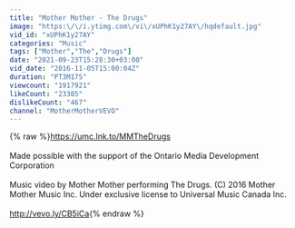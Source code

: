 ```yaml
---
title: "Mother Mother - The Drugs"
image: "https:\/\/i.ytimg.com\/vi\/xUPhK1y27AY\/hqdefault.jpg"
vid_id: "xUPhK1y27AY"
categories: "Music"
tags: ["Mother","The","Drugs"]
date: "2021-09-23T15:28:30+03:00"
vid_date: "2016-11-05T15:00:04Z"
duration: "PT3M17S"
viewcount: "1917921"
likeCount: "23385"
dislikeCount: "467"
channel: "MotherMotherVEVO"
---
```

{% raw %}<a rel="nofollow" target="blank" href="https://umc.lnk.to/MMTheDrugs">https://umc.lnk.to/MMTheDrugs</a><br /><br />Made possible with the support of the Ontario Media Development Corporation<br /><br />Music video by Mother Mother performing The Drugs. (C) 2016 Mother Mother Music Inc. Under exclusive license to Universal Music Canada Inc.<br /><br /><a rel="nofollow" target="blank" href="http://vevo.ly/CB5iCa">http://vevo.ly/CB5iCa</a>{% endraw %}
